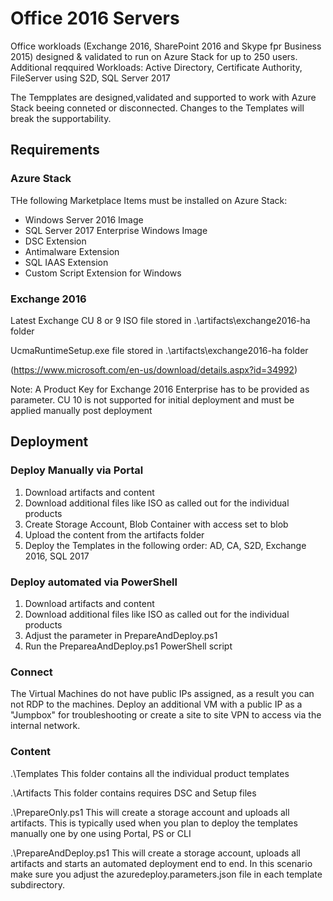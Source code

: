 # Office 2016 Servers

Office workloads (Exchange 2016, SharePoint 2016 and Skype fpr Business 2015) designed & validated to run on Azure Stack for up to 250 users.
Additional reqquired Workloads: Active Directory, Certificate Authority, FileServer using S2D, SQL Server 2017 

The Tempplates are designed,validated and supported to work with Azure Stack beeing conneted or disconnected. Changes to the Templates will break the supportability. 


## Requirements

### Azure Stack

THe following Marketplace Items must be installed on Azure Stack:

- Windows Server 2016 Image
- SQL Server 2017 Enterprise Windows Image
- DSC Extension
- Antimalware Extension
- SQL IAAS Extension
- Custom Script Extension for Windows


### Exchange 2016

Latest Exchange CU 8 or 9 ISO file stored in .\artifacts\exchange2016-ha folder

UcmaRuntimeSetup.exe file stored in .\artifacts\exchange2016-ha folder

(https://www.microsoft.com/en-us/download/details.aspx?id=34992)

Note: A Product Key for Exchange 2016 Enterprise has to be provided as parameter. CU 10 is not supported for initial deployment and must be applied manually post deployment




## Deployment

### Deploy Manually via Portal
1. Download artifacts and content
2. Download additional files like ISO as called out for the individual products
3. Create Storage Account, Blob Container with access set to blob
4. Upload the content from the artifacts folder
5. Deploy the Templates in the following order: AD, CA, S2D, Exchange 2016, SQL 2017

### Deploy automated via PowerShell
1. Download artifacts and content
2. Download additional files like ISO as called out for the individual products
3. Adjust the parameter in PrepareAndDeploy.ps1
4. Run the PrepareaAndDeploy.ps1 PowerShell script

### Connect

The Virtual Machines do not have public IPs assigned, as a result you can not RDP to the machines. Deploy an additional VM with a public IP as a "Jumpbox" for troubleshooting or create
a site to site VPN to access via the internal network.

### Content

.\Templates
This folder contains all the individual product templates

.\Artifacts
This folder contains requires DSC and Setup files

.\PrepareOnly.ps1
This will create a storage account and uploads all artifacts. This is typically used when you plan to deploy the templates manually one by one using Portal, PS or CLI

.\PrepareAndDeploy.ps1
This will create a storage account, uploads all artifacts and starts an automated deployment end to end. In this scenario make sure you adjust the azuredeploy.parameters.json file in each template subdirectory.
